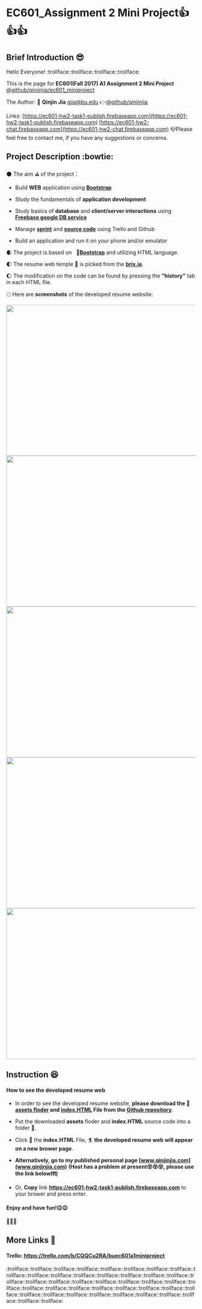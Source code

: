 # EC601_Assignment 2 Mini Project:thumbsup::thumbsup::thumbsup:
## Brief Introduction :sunglasses:
  Hello Everyone! :trollface::trollface::trollface::trollface:
  
  This is the page for **EC601(Fall 2017) A1 Assignment 2 Mini Project** 
  [@github/qinjinjia/ec601_miniproject](https://github.com/qinjinjia/ec601_miniproject)
  
  The Author: :boy: **Qinjin Jia** qjia@bu.edu   :point_right:[@github/qinjinjia](https://github.com/qinjinjia)
  
  Links: [https://ec601-hw2-task1-publish.firebaseapp.com](https://ec601-hw2-task1-publish.firebaseapp.com)
         [https://ec601-hw2-chat.firebaseapp.com](https://ec601-hw2-chat.firebaseapp.com)
  :mailbox_closed:Please feel free to contact me, if you have any suggestions or concerns. 
  
## Project Description :bowtie:
:new_moon: The aim :golf: of the project：
       
   * Build **WEB** application using **[Bootstrap](https://getbootstrap.com/docs/3.3/getting-started/)**
             
   * Study the fundamentals of **application development**
   
   * Study basics of **database** and **client/server interactions** using **[Freebase google DB service](https://firebase.google.com/docs/samples/)**
   
   * Manage **[sprint](https://trello.com/b/CQQCu2RA/buec601a1miniproject)** and **[source code](https://github.com/qinjinjia/ec601_miniproject)** using Trello and Github 
   
   * Build an application and run it on your phone and/or emulator
   
:waxing_crescent_moon: The project is based on    :link:**[Bootstrap](https://getbootstrap.com/docs/3.3/getting-started/)** and utilizing HTML language.

:first_quarter_moon: The resume web temple :bookmark: is picked from the **[brix.io](http://brix.io/free-bootstrap-templates.html)**.
  
:waxing_gibbous_moon: The modification on the code can be found by pressing the **"history"** tab in each HTML file.
       
:full_moon: Here are **screenshots** of the developed resume website:  

<img src="https://github.com/qinjinjia/ec601_miniproject/blob/master/Resume%20Page%201.png" width="600" height="400">

<img src="https://github.com/qinjinjia/ec601_miniproject/blob/master/Resume%20Page%202.png" width="600" height="400">

<img src="https://github.com/qinjinjia/ec601_miniproject/blob/master/Resume%20Page%203.png" width="600" height="400">

<img src="https://github.com/qinjinjia/ec601_miniproject/blob/master/Resume%20Page%204.png" width="600" height="400">

<img src="https://github.com/qinjinjia/ec601_miniproject/blob/master/FireBase%20Page.png" width="600" height="400">


## Instruction :laughing:

#### How to see the developed resume web 

* In order to see the developed resume website, **please download the :open_file_folder: [assets floder](https://github.com/qinjinjia/ec601_miniproject/tree/master/assets) and [index.HTML](https://github.com/qinjinjia/ec601_miniproject/blob/master/index.html) File from the [Github repository](https://github.com/qinjinjia/ec601_miniproject)**. 
  
* Put the downloaded **assets** floder and **index.HTML** source code into a folder :file_folder:.
  
* Click :white_flower: the **index.HTML** File, :surfer: **the developed resume web will appear on a new brower page**.
  
* **Alternatively, go to my published personal page [www.qinjinjia.com](www.qinjinjia.com)** **(Host has a problem at present:dizzy_face::dizzy_face::dizzy_face:, please use the link below:exclamation::exclamation::exclamation:)**

* Or, **Copy** link **https://ec601-hw2-task1-publish.firebaseapp.com** to your brower and press enter.

#### Enjoy and have fun!:wink::wink:

:beers::beers::beers:

## More Links :link: 
   #### Trello: https://trello.com/b/CQQCu2RA/buec601a1miniproject

:trollface::trollface::trollface::trollface::trollface::trollface::trollface::trollface::trollface::trollface::trollface::trollface::trollface::trollface::trollface::trollface::trollface::trollface::trollface::trollface::trollface::trollface::trollface::trollface::trollface::trollface::trollface::trollface::trollface::trollface::trollface::trollface::trollface::trollface::trollface::trollface::trollface::trollface::trollface::trollface::trollface::trollface::trollface:
